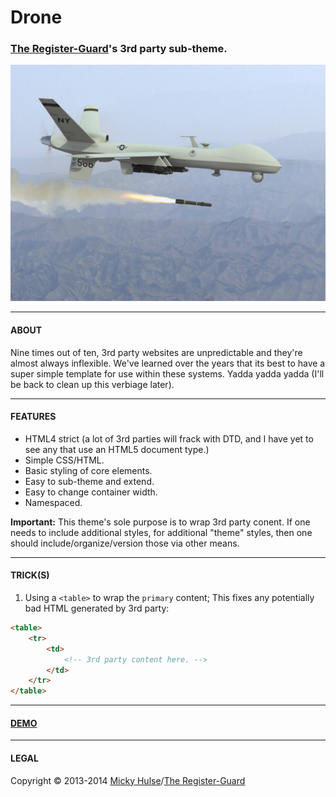 # Drone

### [The Register-Guard](http://registerguard.com)'s 3rd party sub-theme.

![Drone](drone.jpg)

---

#### ABOUT

Nine times out of ten, 3rd party websites are unpredictable and they're almost always inflexible. We've learned over the years that its best to have a super simple template for use within these systems. Yadda yadda yadda (I'll be back to clean up this verbiage later).

---

#### FEATURES

* HTML4 strict (a lot of 3rd parties will frack with DTD, and I have yet to see any that use an HTML5 document type.)
* Simple CSS/HTML.
* Basic styling of core elements.
* Easy to sub-theme and extend.
* Easy to change container width.
* Namespaced.

**Important:** This theme's sole purpose is to wrap 3rd party conent. If one needs to include additional styles, for additional "theme" styles, then one should include/organize/version those via other means.

---

#### TRICK(S)

1. Using a `<table>` to wrap the `primary` content; This fixes any potentially bad HTML generated by 3rd party:


```html
<table>
	<tr>
		<td>
			<!-- 3rd party content here. -->
		</td>
	</tr>
</table>
```


---

#### [DEMO](http://registerguard.github.io/drone/)

---

#### LEGAL

Copyright © 2013-2014 [Micky Hulse](http://hulse.me)/[The Register-Guard](http://www.registerguard.com)
